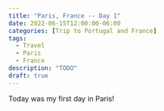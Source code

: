 ```yaml
---
title: "Paris, France -- Day 1"
date: 2022-06-15T12:00:00-06:00
categories: [Trip to Portugal and France]
tags:
  - Travel
  - Paris
  - France
description: "TODO"
draft: true
---
```


Today was my first day in Paris!
